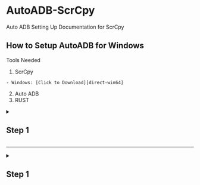 # AutoADB-ScrCpy
Auto ADB Setting Up Documentation for ScrCpy 


## How to Setup AutoADB for Windows

Tools Needed 
1. ScrCpy

[direct-win64]: https://github.com/Genymobile/scrcpy/releases/download/v1.23/scrcpy-win64-v1.23.zip

	- Windows: [Click to Download][direct-win64]
	
2. Auto ADB
3. RUST

<details>
	<summary> <h2> Step 1 </h2> </summary>
<p align="center">

Step 1
  
First Download Rust for your Windows

https://www.rust-lang.org/tools/install

Download According to your Computer Architecture 32 or 64bit And Install It

or else If you're willing to install this on the WSL you can Use this Code 

curl --proto '=https' --tlsv1.2 -sSf https://sh.rustup.rs | sh
                     
</p>
</details>
                     
----

<details>
	<summary> <h2> Step 1 </h2> </summary>
<p align="center">
	
Step 2

Download the Repo
https://github.com/rom1v/autoadb

open Powershell
and 
type
`
pushd C:\Users\wdedw\Downloads\Compressed\autoadb-master

file extracted location

then 
type
cargo build --release

after that
Hope you can see a folder named Target
\target\release

there's a Application named autoadb.exe

So now you have to add this application as a Path variable

![PathVariableLocation](https://user-images.githubusercontent.com/64683688/160341895-b9fdaad9-a91a-4363-82ca-13120f032944.gif)

Add the Extracted root folder location of autoadb to the Path

![2 PathVariableAdding](https://user-images.githubusercontent.com/64683688/160344582-fff3ddf2-8f69-40e2-a3b1-2e8166cc5162.gif)

Lets Check whether Auto ADB is Working Succesfully

```
autoadb scrcpy -s {}
```
If it's Working Correctly You are Done!

Proceed from Here For Bonus Steps

If you want this to run as a Background Process when Logged into the Windows
	1. Create a Bat File
	2. Create a VBS Script

## Step 4

First You Have to Create a Batch File

For that Open the NotePad and Type this Code

```
@echo off
autoadb.exe scrcpy.exe -s {}
```

Save this as a .bat file. 
Here I'm Saving it as auto.bat

Run this and check whether the Batch file we created is working Fine.

If you willing to run the Batch file when the windows Startup Simply put the Batch file into the “All Users” Startup folder

To access the “All Users” Startup folder in Windows 10/11, 
open the Run dialog box (Windows Key + R), 
then type 

```
shell:common startup 
```

and click OK. 
When Folder Opens Drag and Drop the Batch File


So always opening a CMD is really Annoying So that I thought It's Better to Run this as a Hidden Background Service (to Hide and Run this)
## Step 5

Then you have to Make the VBS Script File

For that Open the NotePad and Type this Code
```
Set WshShell = CreateObject("WScript.Shell") 
WshShell.Run chr(34) & "C:\ProgramData\Microsoft\Windows\Start Menu\Programs\Startup\auto.bat" & Chr(34), 0
Set WshShell = Nothing
```




